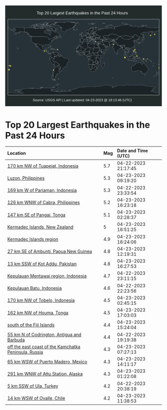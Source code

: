 ![Map](./map.png)

# Top 20 Largest Earthquakes in the Past 24 Hours

| Location | Mag | Date and Time (UTC) |
|:---|:---|:---|
| [170 km NW of Tuapejat, Indonesia](https://earthquake.usgs.gov/earthquakes/eventpage/us6000k6fs) | 5.7 | 04-22-2023 21:17:45 |
| [Luzon, Philippines](https://earthquake.usgs.gov/earthquakes/eventpage/us6000k6ix) | 5.3 | 04-23-2023 09:19:20 |
| [169 km W of Pariaman, Indonesia](https://earthquake.usgs.gov/earthquakes/eventpage/us6000k6gl) | 5.3 | 04-22-2023 23:33:54 |
| [126 km WNW of Cabra, Philippines](https://earthquake.usgs.gov/earthquakes/eventpage/us6000k6kf) | 5.2 | 04-23-2023 16:23:18 |
| [147 km SE of Pangai, Tonga](https://earthquake.usgs.gov/earthquakes/eventpage/us6000k6hc) | 5.1 | 04-23-2023 02:28:37 |
| [Kermadec Islands, New Zealand](https://earthquake.usgs.gov/earthquakes/eventpage/us6000k6km) | 5 | 04-23-2023 16:51:25 |
| [Kermadec Islands region](https://earthquake.usgs.gov/earthquakes/eventpage/us6000k6ki) | 4.9 | 04-23-2023 16:24:06 |
| [27 km SE of Ambunti, Papua New Guinea](https://earthquake.usgs.gov/earthquakes/eventpage/us6000k6jj) | 4.8 | 04-23-2023 12:19:31 |
| [13 km SSW of Kot Addu, Pakistan](https://earthquake.usgs.gov/earthquakes/eventpage/us6000k6kk) | 4.8 | 04-23-2023 16:27:53 |
| [Kepulauan Mentawai region, Indonesia](https://earthquake.usgs.gov/earthquakes/eventpage/us6000k6gg) | 4.7 | 04-22-2023 23:11:15 |
| [Kepulauan Batu, Indonesia](https://earthquake.usgs.gov/earthquakes/eventpage/us6000k6ga) | 4.6 | 04-22-2023 22:23:56 |
| [170 km NW of Tobelo, Indonesia](https://earthquake.usgs.gov/earthquakes/eventpage/us6000k6hg) | 4.5 | 04-23-2023 02:45:15 |
| [162 km NW of Houma, Tonga](https://earthquake.usgs.gov/earthquakes/eventpage/us6000k6ks) | 4.5 | 04-23-2023 17:03:03 |
| [south of the Fiji Islands](https://earthquake.usgs.gov/earthquakes/eventpage/us6000k6k5) | 4.4 | 04-23-2023 15:24:04 |
| [55 km N of Codrington, Antigua and Barbuda](https://earthquake.usgs.gov/earthquakes/eventpage/us6000k6f4) | 4.4 | 04-22-2023 19:19:38 |
| [off the east coast of the Kamchatka Peninsula, Russia](https://earthquake.usgs.gov/earthquakes/eventpage/us6000k6ij) | 4.3 | 04-23-2023 07:27:13 |
| [65 km WSW of Puerto Madero, Mexico](https://earthquake.usgs.gov/earthquakes/eventpage/us6000k6jy) | 4.3 | 04-23-2023 14:11:17 |
| [291 km WNW of Attu Station, Alaska](https://earthquake.usgs.gov/earthquakes/eventpage/us6000k6h3) | 4.3 | 04-23-2023 01:22:08 |
| [5 km SSW of Ula, Turkey](https://earthquake.usgs.gov/earthquakes/eventpage/us6000k6fj) | 4.2 | 04-22-2023 20:38:19 |
| [14 km WSW of Ovalle, Chile](https://earthquake.usgs.gov/earthquakes/eventpage/us6000k6jg) | 4.2 | 04-23-2023 11:38:53 |
